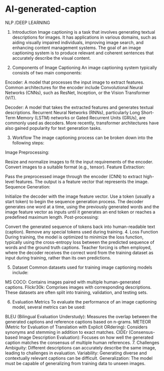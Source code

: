 # AI-generated-caption
NLP /DEEP LEARNING
1. Introduction
Image captioning is a task that involves generating textual descriptions for images. It has applications in various domains, such as aiding visually impaired individuals, improving image search, and enhancing content management systems. The goal of an image captioning system is to produce relevant and coherent sentences that accurately describe the visual content.

2. Components of Image Captioning
An image captioning system typically consists of two main components:

Encoder: A model that processes the input image to extract features. Common architectures for the encoder include Convolutional Neural Networks (CNNs), such as ResNet, Inception, or the Vision Transformer (ViT).

Decoder: A model that takes the extracted features and generates textual descriptions. Recurrent Neural Networks (RNNs), particularly Long Short-Term Memory (LSTM) networks or Gated Recurrent Units (GRUs), are commonly used as decoders. More recently, transformer architectures have also gained popularity for text generation tasks.

3. Workflow
The image captioning process can be broken down into the following steps:

Image Preprocessing:

Resize and normalize images to fit the input requirements of the encoder.
Convert images to a suitable format (e.g., tensor).
Feature Extraction:

Pass the preprocessed image through the encoder (CNN) to extract high-level features. The output is a feature vector that represents the image.
Sequence Generation:

Initialize the decoder with the image feature vector.
Use a token (usually a start token) to begin the sequence generation process.
The decoder generates one word at a time, using the previously generated words and the image feature vector as inputs until it generates an end token or reaches a predefined maximum length.
Post-processing:

Convert the generated sequence of tokens back into human-readable text (caption).
Remove any special tokens used during training.
4. Loss Function
During training, the model is optimized to minimize the loss function, typically using the cross-entropy loss between the predicted sequence of words and the ground truth captions. Teacher forcing is often employed, where the decoder receives the correct word from the training dataset as input during training, rather than its own predictions.

5. Dataset
Common datasets used for training image captioning models include:

MS COCO: Contains images paired with multiple human-generated captions.
Flickr30k: Comprises images with corresponding descriptions.
These datasets are often split into training, validation, and testing sets.

6. Evaluation Metrics
To evaluate the performance of an image captioning model, several metrics can be used:

BLEU (Bilingual Evaluation Understudy): Measures the overlap between the generated captions and reference captions based on n-grams.
METEOR (Metric for Evaluation of Translation with Explicit ORdering): Considers synonyms and stemming in addition to exact matches.
CIDEr (Consensus-based Image Description Evaluation): Focuses on how well the generated caption matches the consensus of multiple human references.
7. Challenges
Ambiguity: Different descriptions can accurately describe the same image, leading to challenges in evaluation.
Variability: Generating diverse and contextually relevant captions can be difficult.
Generalization: The model must be capable of generalizing from training data to unseen images.
